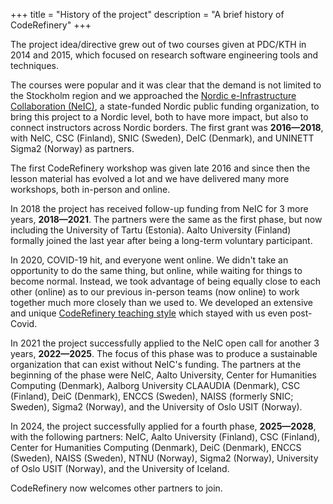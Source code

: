 +++
title = "History of the project"
description = "A brief history of CodeRefinery"
+++

The project idea/directive grew out of two courses given at PDC/KTH in 2014
and 2015, which focused on research software engineering tools and techniques.

The courses were popular and it was clear that the demand is not
limited to the Stockholm region and we approached the [Nordic
e-Infrastructure Collaboration (NeIC)](https://neic.no), a
state-funded Nordic public funding organization, to bring this
project to a Nordic level, both to have more impact, but also to
connect instructors across Nordic borders.  The first grant was
**2016&mdash;2018**, with NeIC, CSC (Finland), SNIC (Sweden), DeIC
(Denmark), and UNINETT Sigma2 (Norway) as partners.

The first CodeRefinery workshop was given late 2016 and since then the lesson
material has evolved a lot and we have delivered many more workshops, both
in-person and online.

In 2018 the project has received follow-up funding from NeIC for 3 more years,
**2018&mdash;2021**. The partners were the same as the first phase, but now
including the University of Tartu (Estonia). Aalto University
(Finland) formally joined the last year after being a long-term
voluntary participant.

In 2020, COVID-19 hit, and everyone went online.  We didn't take an
opportunity to do the same thing, but online, while waiting for things
to become normal.  Instead, we took advantage of being equally close
to each other (online) as to our previous in-person teams (now online)
to work together much more closely than we used to.  We developed an
extensive and unique [CodeRefinery teaching
style](@/workshops/teaching-style.md) which stayed with us even
post-Covid.

In 2021 the project successfully applied to the NeIC open call
for another 3 years, **2022&mdash;2025**.  The focus of this phase was to
produce a sustainable organization that can exist without NeIC's
funding. The partners at the beginning of the phase were NeIC, Aalto
University, Center for Humanities Computing (Denmark), Aalborg University
CLAAUDIA (Denmark), CSC (Finland), DeiC (Denmark), ENCCS (Sweden), NAISS (formerly SNIC; Sweden),
Sigma2 (Norway), and the University of Oslo USIT (Norway).

In 2024, the project successfully applied for a fourth phase, **2025&mdash;2028**,
with the following partners: NeIC, Aalto University (Finland), CSC (Finland),
Center for Humanities Computing (Denmark), DeiC (Denmark), ENCCS (Sweden),
NAISS (Sweden), NTNU (Norway), Sigma2 (Norway), University of Oslo USIT (Norway),
and the University of Iceland.

CodeRefinery now welcomes other partners to join.
